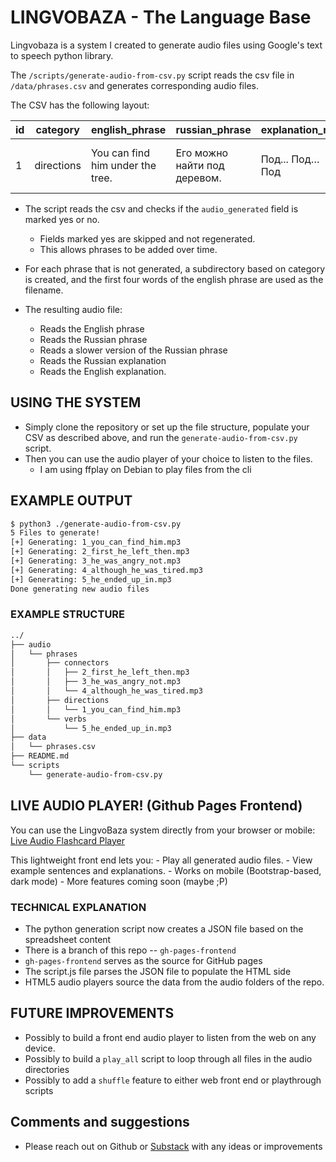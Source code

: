 # LINGVOBAZA - The Language Base

Lingvobaza is a system I created to generate audio files using Google's text to speech python library.

The `/scripts/generate-audio-from-csv.py` script reads the csv file in `/data/phrases.csv` and generates corresponding audio files.

The CSV has the following layout: 

| id | category | english_phrase | russian_phrase | explanation_ru | explanation_en | audio_generated |
|----|----------|----------------|----------------|----------------|----------------|-----------------|
| 1 | directions | You can find him under the tree. | Его можно найти под деревом. | Под... Под… Под | This is the word for under (this is a preposition) | yes/no |

- The script reads the csv and checks if the `audio_generated` field is marked yes or no. 
    - Fields marked yes are skipped and not regenerated.
    - This allows phrases to be added over time. 

- For each phrase that is not generated, a subdirectory based on category is created, and the first four words of 
the english phrase are used as the filename. 

- The resulting audio file: 
    - Reads the English phrase  
    - Reads the Russian phrase
    - Reads a slower version of the Russian phrase 
    - Reads the Russian explanation
    - Reads the English explanation. 

## USING THE SYSTEM 

- Simply clone the repository or set up the file structure, populate your CSV as described above, and run the `generate-audio-from-csv.py` script.
- Then you can use the audio player of your choice to listen to the files. 
    - I am using ffplay on Debian to play files from the cli

## EXAMPLE OUTPUT

```bash
$ python3 ./generate-audio-from-csv.py 
5 Files to generate!
[+] Generating: 1_you_can_find_him.mp3
[+] Generating: 2_first_he_left_then.mp3
[+] Generating: 3_he_was_angry_not.mp3
[+] Generating: 4_although_he_was_tired.mp3
[+] Generating: 5_he_ended_up_in.mp3
Done generating new audio files
```

### EXAMPLE STRUCTURE 

```bash
../
├── audio
│   └── phrases
│       ├── connectors
│       │   ├── 2_first_he_left_then.mp3
│       │   ├── 3_he_was_angry_not.mp3
│       │   └── 4_although_he_was_tired.mp3
│       ├── directions
│       │   └── 1_you_can_find_him.mp3
│       └── verbs
│           └── 5_he_ended_up_in.mp3
├── data
│   └── phrases.csv
├── README.md
└── scripts
    └── generate-audio-from-csv.py
```

## LIVE AUDIO PLAYER! (Github Pages Frontend)

You can use the LingvoBaza system directly from your browser or mobile:
[Live Audio Flashcard Player](https://stackedcache.github.io/lingvobaza/)

This lightweight front end lets you: 
    - Play all generated audio files.
    - View example sentences and explanations.
    - Works on mobile (Bootstrap-based, dark mode)
    - More features coming soon (maybe ;P)

### TECHNICAL EXPLANATION 

- The python generation script now creates a JSON file based on the spreadsheet content
- There is a branch of this repo -- `gh-pages-frontend`
- `gh-pages-frontend` serves as the source for GitHub pages 
- The script.js file parses the JSON file to populate the HTML side
- HTML5 audio players source the data from the audio folders of the repo.

## FUTURE IMPROVEMENTS 

- Possibly to build a front end audio player to listen from the web on any device.
- Possibly to build a `play_all` script to loop through all files in the audio directories
- Possibly to add a `shuffle` feature to either web front end or playthrough scripts


## Comments and suggestions

- Please reach out on Github or [Substack](https://stackedcache.substack.com/) with any ideas or improvements
